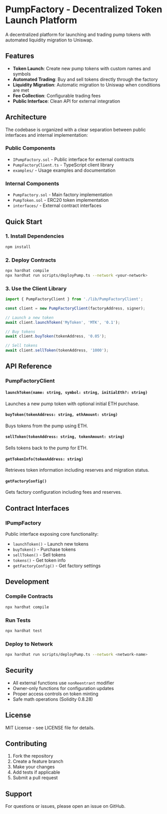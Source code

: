 # PumpFactory - Decentralized Token Launch Platform

A decentralized platform for launching and trading pump tokens with automated liquidity migration to Uniswap.

## Features

- **Token Launch**: Create new pump tokens with custom names and symbols
- **Automated Trading**: Buy and sell tokens directly through the factory
- **Liquidity Migration**: Automatic migration to Uniswap when conditions are met
- **Fee Collection**: Configurable trading fees
- **Public Interface**: Clean API for external integration

## Architecture

The codebase is organized with a clear separation between public interfaces and internal implementation:

### Public Components
- `IPumpFactory.sol` - Public interface for external contracts
- `PumpFactoryClient.ts` - TypeScript client library
- `examples/` - Usage examples and documentation

### Internal Components
- `PumpFactory.sol` - Main factory implementation
- `PumpToken.sol` - ERC20 token implementation
- `interfaces/` - External contract interfaces

## Quick Start

### 1. Install Dependencies
```bash
npm install
```

### 2. Deploy Contracts
```bash
npx hardhat compile
npx hardhat run scripts/deployPump.ts --network <your-network>
```

### 3. Use the Client Library
```typescript
import { PumpFactoryClient } from './lib/PumpFactoryClient';

const client = new PumpFactoryClient(factoryAddress, signer);

// Launch a new token
await client.launchToken('MyToken', 'MTK', '0.1');

// Buy tokens
await client.buyToken(tokenAddress, '0.05');

// Sell tokens
await client.sellToken(tokenAddress, '1000');
```

## API Reference

### PumpFactoryClient

#### `launchToken(name: string, symbol: string, initialEth?: string)`
Launches a new pump token with optional initial ETH purchase.

#### `buyToken(tokenAddress: string, ethAmount: string)`
Buys tokens from the pump using ETH.

#### `sellToken(tokenAddress: string, tokenAmount: string)`
Sells tokens back to the pump for ETH.

#### `getTokenInfo(tokenAddress: string)`
Retrieves token information including reserves and migration status.

#### `getFactoryConfig()`
Gets factory configuration including fees and reserves.

## Contract Interfaces

### IPumpFactory
Public interface exposing core functionality:
- `launchToken()` - Launch new tokens
- `buyToken()` - Purchase tokens
- `sellToken()` - Sell tokens
- `tokens()` - Get token info
- `getFactoryConfig()` - Get factory settings

## Development

### Compile Contracts
```bash
npx hardhat compile
```

### Run Tests
```bash
npx hardhat test
```

### Deploy to Network
```bash
npx hardhat run scripts/deployPump.ts --network <network-name>
```

## Security

- All external functions use `nonReentrant` modifier
- Owner-only functions for configuration updates
- Proper access controls on token minting
- Safe math operations (Solidity 0.8.28)

## License

MIT License - see LICENSE file for details.

## Contributing

1. Fork the repository
2. Create a feature branch
3. Make your changes
4. Add tests if applicable
5. Submit a pull request

## Support

For questions or issues, please open an issue on GitHub.
